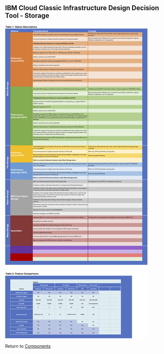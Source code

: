 ## IBM Cloud Classic Infrastructure Design Decision Tool - Storage

![Options](/images/storage.png)

Return to [Components](/README.md)
